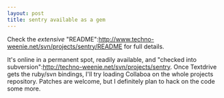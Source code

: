 ```yaml
--- 
layout: post
title: sentry available as a gem
---
```

Check the _extensive_ "README":http://www.techno-weenie.net/svn/projects/sentry/README for full details.  

It's online in a permanent spot, readily available, and "checked into subversion":http://techno-weenie.net/svn/projects/sentry.  Once Textdrive gets the ruby/svn bindings, I'll try loading Collaboa on the whole projects repository.  Patches are welcome, but I definitely plan to hack on the code some more.
